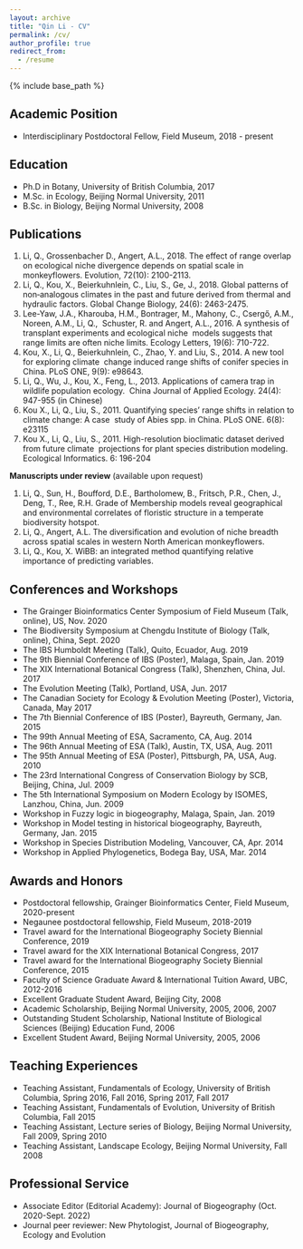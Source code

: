 ```yaml
---
layout: archive
title: "Qin Li - CV"
permalink: /cv/
author_profile: true
redirect_from:
  - /resume
---
```


{% include base_path %}

Academic Position
------
* Interdisciplinary Postdoctoral Fellow, Field Museum, 2018 - present

Education
------
* Ph.D in Botany, University of British Columbia, 2017
* M.Sc. in Ecology, Beijing Normal University, 2011
* B.Sc. in Biology, Beijing Normal University, 2008

Publications
------
1. Li, Q., Grossenbacher D., Angert, A.L., 2018. The effect of range overlap on ecological niche divergence depends on spatial scale in monkeyflowers. Evolution, 72(10): 2100-2113.
2. Li, Q., Kou, X., Beierkuhnlein, C., Liu, S., Ge, J., 2018. Global patterns of non‐analogous climates in the past and future derived from thermal and hydraulic factors. Global Change Biology, 24(6): 2463-2475.
3. Lee-Yaw, J.A., Kharouba, H.M., Bontrager, M., Mahony, C., Csergő, A.M., Noreen, A.M., Li, Q.,  Schuster, R. and Angert, A.L., 2016. A synthesis of transplant experiments and ecological niche  models suggests that range limits are often niche limits. Ecology Letters, 19(6): 710-722.
4. Kou, X., Li, Q., Beierkuhnlein, C., Zhao, Y. and Liu, S., 2014. A new tool for exploring climate  change induced range shifts of conifer species in China. PLoS ONE, 9(9): e98643.  
5. Li, Q., Wu, J., Kou, X., Feng, L., 2013. Applications of camera trap in wildlife population ecology.  China Journal of Applied Ecology. 24(4): 947-955 (in Chinese)
6. Kou X., Li, Q., Liu, S., 2011. Quantifying species’ range shifts in relation to climate change: A case  study of Abies spp. in China. PLoS ONE. 6(8): e23115
7. Kou X., Li, Q., Liu, S., 2011. High-resolution bioclimatic dataset derived from future climate  projections for plant species distribution modeling. Ecological Informatics. 6: 196-204

**Manuscripts under review** (available upon request)
1. Li, Q., Sun, H., Boufford, D.E., Bartholomew, B., Fritsch, P.R., Chen, J., Deng, T., Ree, R.H. Grade
of Membership models reveal geographical and environmental correlates of floristic structure in a temperate biodiversity hotspot.
2. Li, Q., Angert, A.L. The diversification and evolution of niche breadth across spatial scales in western North American monkeyflowers.
3. Li, Q., Kou, X. WiBB: an integrated method quantifying relative importance of predicting variables.


Conferences and Workshops
------
- The Grainger Bioinformatics Center Symposium of Field Museum (Talk, online), US, Nov. 2020
- The Biodiversity Symposium at Chengdu Institute of Biology (Talk, online), China, Sept. 2020
- The IBS Humboldt Meeting (Talk), Quito, Ecuador, Aug. 2019
- The 9th Biennial Conference of IBS (Poster), Malaga, Spain, Jan. 2019
- The XIX International Botanical Congress (Talk), Shenzhen, China, Jul. 2017
- The Evolution Meeting (Talk), Portland, USA, Jun. 2017
- The Canadian Society for Ecology & Evolution Meeting (Poster), Victoria, Canada, May 2017
- The 7th Biennial Conference of IBS (Poster), Bayreuth, Germany, Jan. 2015
- The 99th Annual Meeting of ESA, Sacramento, CA, Aug. 2014
- The 96th Annual Meeting of ESA (Talk), Austin, TX, USA, Aug. 2011
- The 95th Annual Meeting of ESA (Poster), Pittsburgh, PA, USA, Aug. 2010
- The 23rd International Congress of Conservation Biology by SCB, Beijing, China, Jul. 2009
- The 5th International Symposium on Modern Ecology by ISOMES, Lanzhou, China, Jun. 2009
- Workshop in Fuzzy logic in biogeography, Malaga, Spain, Jan. 2019
- Workshop in Model testing in historical biogeography, Bayreuth, Germany, Jan. 2015
- Workshop in Species Distribution Modeling, Vancouver, CA, Apr. 2014
- Workshop in Applied Phylogenetics, Bodega Bay, USA, Mar. 2014

Awards and Honors
------
- Postdoctoral fellowship, Grainger Bioinformatics Center, Field Museum, 2020-present
- Negaunee postdoctoral fellowship, Field Museum, 2018-2019
- Travel award for the International Biogeography Society Biennial Conference, 2019
- Travel award for the XIX International Botanical Congress, 2017
- Travel award for the International Biogeography Society Biennial Conference, 2015
- Faculty of Science Graduate Award & International Tuition Award, UBC, 2012-2016
- Excellent Graduate Student Award, Beijing City, 2008
- Academic Scholarship, Beijing Normal University, 2005, 2006, 2007
- Outstanding Student Scholarship, National Institute of Biological Sciences (Beijing) Education Fund, 2006
- Excellent Student Award, Beijing Normal University, 2005, 2006


Teaching Experiences
------
- Teaching Assistant, Fundamentals of Ecology, University of British Columbia, Spring 2016, Fall 2016, Spring 2017, Fall 2017
- Teaching Assistant, Fundamentals of Evolution, University of British Columbia, Fall 2015
- Teaching Assistant, Lecture series of Biology, Beijing Normal University, Fall 2009, Spring 2010
- Teaching Assistant, Landscape Ecology, Beijing Normal University, Fall 2008


Professional Service
------
* Associate Editor (Editorial Academy): Journal of Biogeography (Oct. 2020-Sept. 2022)
* Journal peer reviewer: New Phytologist, Journal of Biogeography, Ecology and Evolution

